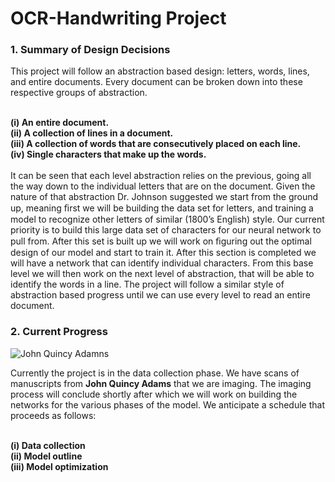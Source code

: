 # OCR-Handwriting Project
<h3> 1. Summary of Design Decisions </h3>
This project will follow an abstraction based design: letters, words, lines, and entire documents. Every document can be broken down into these respective groups of abstraction.<br/><br/>

<strong>(i)   An entire document.<br/>
(ii)  A collection of lines in a document.<br/>
(iii) A collection of words that are consecutively placed on each line.<br/>
(iv)  Single characters that make up the words.<br/>
</strong><br/>
It can be seen that each level abstraction relies on the previous, going all the way down to the individual letters that are on the document. Given the nature of that abstraction Dr. Johnson suggested we start from the ground up, meaning ﬁrst we will be building the data set for letters, and training a model to recognize other letters of similar (1800’s English) style. Our current priority is to build this large data set of characters for our neural network to pull from. After this set is built up we will work on ﬁguring out the optimal design of our model and start to train it. After this section is completed we will have a network that can identify individual characters. From this base level we will then work on the next level of abstraction, that will be able to identify the words in a line. The project will follow a similar style of abstraction based progress until we can use every level to read an entire document.

<h3> 2. Current Progress </h3>
<img src = 'https://upload.wikimedia.org/wikipedia/commons/thumb/f/f0/John_Q._Adams.jpg/220px-John_Q._Adams.jpg' alt= "John Quincy Adamns"> </img>

Currently the project is in the data collection phase. We have scans of manuscripts from <strong>John Quincy Adams</strong> that we are imaging. The imaging process will conclude shortly after which we will work on building the networks for the various phases of the model. We anticipate a schedule that proceeds as follows:

<br/>
<strong>
(i) Data collection
<br/>(ii)  Model outline
<br/>(iii) Model optimization<br/>
</strong>
